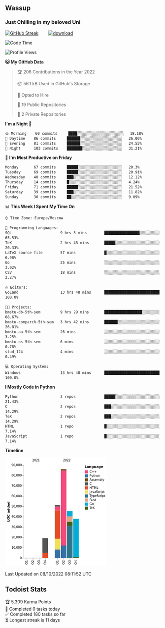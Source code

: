 ## Wassup 
### Just Chilling in my beloved Uni 

<!--
-->

[![GitHub Streak](http://github-readme-streak-stats.herokuapp.com?user=archeoss&theme=shades-of-purple&hide_border=true&date_format=j%20M%5B%20Y%5D)](https://git.io/streak-stats)&nbsp;&nbsp;&nbsp;&nbsp;&nbsp;&nbsp;&nbsp;&nbsp;[![download](https://user-images.githubusercontent.com/68448737/147796309-d8b65b1d-4dde-40d9-b03a-2b42aaa6cd43.jpeg)
](http://bmstu.ru/)

<!--START_SECTION:waka-->
![Code Time](http://img.shields.io/badge/Code%20Time-609%20hrs%2025%20mins-blue)

![Profile Views](http://img.shields.io/badge/Profile%20Views-1-blue)

**🐱 My GitHub Data** 

> 🏆 206 Contributions in the Year 2022
 > 
> 📦 56.1 kB Used in GitHub's Storage 
 > 
> 💼 Opted to Hire
 > 
> 📜 19 Public Repositories 
 > 
> 🔑 2 Private Repositories  
 > 
**I'm a Night 🦉** 

```text
🌞 Morning    60 commits     ████░░░░░░░░░░░░░░░░░░░░░   18.18% 
🌆 Daytime    86 commits     ██████░░░░░░░░░░░░░░░░░░░   26.06% 
🌃 Evening    81 commits     ██████░░░░░░░░░░░░░░░░░░░   24.55% 
🌙 Night      103 commits    ███████░░░░░░░░░░░░░░░░░░   31.21%

```
📅 **I'm Most Productive on Friday** 

```text
Monday       67 commits     █████░░░░░░░░░░░░░░░░░░░░   20.3% 
Tuesday      69 commits     █████░░░░░░░░░░░░░░░░░░░░   20.91% 
Wednesday    40 commits     ███░░░░░░░░░░░░░░░░░░░░░░   12.12% 
Thursday     14 commits     █░░░░░░░░░░░░░░░░░░░░░░░░   4.24% 
Friday       71 commits     █████░░░░░░░░░░░░░░░░░░░░   21.52% 
Saturday     39 commits     ███░░░░░░░░░░░░░░░░░░░░░░   11.82% 
Sunday       30 commits     ██░░░░░░░░░░░░░░░░░░░░░░░   9.09%

```


📊 **This Week I Spent My Time On** 

```text
⌚︎ Time Zone: Europe/Moscow

💬 Programming Languages: 
SQL                      9 hrs 3 mins        ████████████████░░░░░░░░░   65.53% 
TeX                      2 hrs 48 mins       █████░░░░░░░░░░░░░░░░░░░░   20.33% 
LaTeX source file        57 mins             █░░░░░░░░░░░░░░░░░░░░░░░░   6.98% 
Go                       25 mins             ░░░░░░░░░░░░░░░░░░░░░░░░░   3.02% 
CSV                      18 mins             ░░░░░░░░░░░░░░░░░░░░░░░░░   2.27%

🔥 Editors: 
GoLand                   13 hrs 48 mins      █████████████████████████   100.0%

🐱‍💻 Projects: 
bmstu-db-5th-sem         9 hrs 29 mins       █████████████████░░░░░░░░   68.67% 
bmstu-comparch-5th-sem   3 hrs 42 mins       ██████░░░░░░░░░░░░░░░░░░░   26.81% 
bmstu-aa-5th-sem         26 mins             ░░░░░░░░░░░░░░░░░░░░░░░░░   3.25% 
bmstu-os-5th-sem         6 mins              ░░░░░░░░░░░░░░░░░░░░░░░░░   0.78% 
stud_124                 4 mins              ░░░░░░░░░░░░░░░░░░░░░░░░░   0.49%

💻 Operating System: 
Windows                  13 hrs 48 mins      █████████████████████████   100.0%

```

**I Mostly Code in Python** 

```text
Python                   3 repos             █████░░░░░░░░░░░░░░░░░░░░   21.43% 
C                        2 repos             ███░░░░░░░░░░░░░░░░░░░░░░   14.29% 
TeX                      2 repos             ███░░░░░░░░░░░░░░░░░░░░░░   14.29% 
HTML                     1 repo              █░░░░░░░░░░░░░░░░░░░░░░░░   7.14% 
JavaScript               1 repo              █░░░░░░░░░░░░░░░░░░░░░░░░   7.14%

```


**Timeline**

![Chart not found](https://raw.githubusercontent.com/archeoss/archeoss/master/charts/bar_graph.png) 


 Last Updated on 08/10/2022 08:11:52 UTC
<!--END_SECTION:waka-->

## Todoist Stats

<!-- TODO-IST:START -->
🏆  5,309 Karma Points           
🌸  Completed 0 tasks today           
✅  Completed 180 tasks so far           
⏳  Longest streak is 11 days
<!-- TODO-IST:END -->
